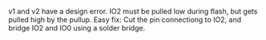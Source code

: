 v1 and v2 have a design error. IO2 must be pulled low during flash, but gets pulled high by the pullup.
Easy fix: Cut the pin connectiong to IO2, and bridge IO2 and IO0 using a solder bridge.
